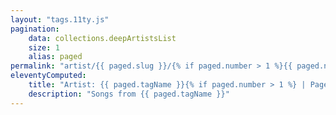 ```yaml
---
layout: "tags.11ty.js"
pagination:
    data: collections.deepArtistsList
    size: 1
    alias: paged
permalink: "artist/{{ paged.slug }}/{% if paged.number > 1 %}{{ paged.number }}/{% endif %}index.html"
eleventyComputed:
    title: "Artist: {{ paged.tagName }}{% if paged.number > 1 %} | Page {{paged.number}}{% endif %}"
    description: "Songs from {{ paged.tagName }}"
---
```

